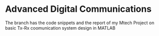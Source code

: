 # Advanced Digital Communications
The branch has the code snippets and the report of my Mtech Project on basic Tx-Rx coomunication system design in MATLAB 

